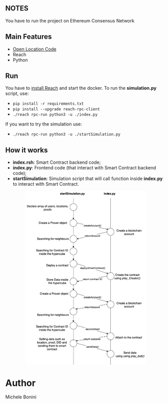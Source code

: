 ## NOTES

You have to run the project on Ethereum Consensus Network

## Main Features

- [Open Location Code](https://www.placekey.io/blog/google-maps-plus-codes-location-keys)
- Reach
- Python

##  Run

You have to [install Reach](https://docs.reach.sh/quickstart/) and start the docker. 
To run the **simulation.py** script, use:
- `pip install -r requirements.txt`
- `pip install --upgrade reach-rpc-client`
- `./reach rpc-run python3 -u ./index.py`

If you want to try the simulation use:
- `./reach rpc-run python3 -u ./startSimulation.py`

## How it works
- **index.rsh**: Smart Contract backend code;
- **index.py**: Frontend code (that interact with Smart Contract backend code);
- **startSimulation**: Simulation script that will call function inside __index.py__ to interact with Smart Contract.
<center><img src="img/interactionsScripts.png" width="75%" align="center"></center>

# Author
Michele Bonini
